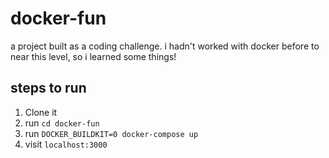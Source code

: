 # docker-fun

a project built as a coding challenge. 
i hadn't worked with docker before to near this level, so i learned some things!

## steps to run
1. Clone it
2. run `cd docker-fun`
3. run `DOCKER_BUILDKIT=0 docker-compose up`
4. visit `localhost:3000`